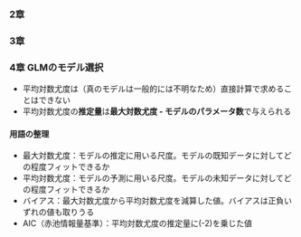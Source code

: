 ### 2章

### 3章

### 4章 GLMのモデル選択
* 平均対数尤度は（真のモデルは一般的には不明なため）直接計算で求めることはできない
* 平均対数尤度の**推定量**は**最大対数尤度 - モデルのパラメータ数**で与えられる

#### 用語の整理
* 最大対数尤度：モデルの推定に用いる尺度。モデルの既知データに対してどの程度フィットできるか
* 平均対数尤度：モデルの予測に用いる尺度。モデルの未知データに対してどの程度フィットできるか
* バイアス：最大対数尤度から平均対数尤度を減算した値。バイアスは正負いずれの値も取りうる
* AIC（赤池情報量基準）：平均対数尤度の推定量に(-2)を乗じた値
